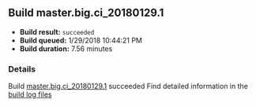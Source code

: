 ## Build master.big.ci_20180129.1
- **Build result:** `succeeded`
- **Build queued:** 1/29/2018 10:44:21 PM
- **Build duration:** 7.56 minutes
### Details
Build [master.big.ci_20180129.1](https://winappstudio.visualstudio.com/web/build.aspx?pcguid=a4ef43be-68ce-4195-a619-079b4d9834c2&builduri=vstfs%3a%2f%2f%2fBuild%2fBuild%2f24807) succeeded
Find detailed information in the [build log files](https://uwpctdiags.blob.core.windows.net/buildlogs/master.big.ci_20180129.1_logs.zip)
